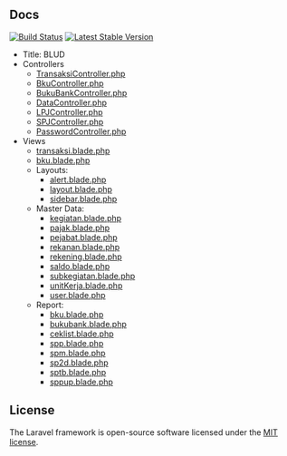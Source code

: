 ## Docs

<a href="#"><img src="https://img.shields.io/badge/status-success-brightgreen" alt="Build Status"></a>
<a href="#"><img src="https://img.shields.io/badge/docs-v0.1-00c3ff" alt="Latest Stable Version"></a>

- Title: BLUD
- Controllers
  - [TransaksiController.php](https://github.com/ivan17051/blud/blob/master/docs/transaksicontroller.md)
  - [BkuController.php](https://github.com/ivan17051/blud/blob/master/docs/bkucontroller.md)
  - [BukuBankController.php](https://github.com/ivan17051/blud/blob/master/docs/bukubankcontroller.md)
  - [DataController.php](https://github.com/ivan17051/blud/blob/master/docs/datacontroller.md)
  - [LPJController.php](https://github.com/ivan17051/blud/blob/master/docs/lpjcontroller.md)
  - [SPJController.php](https://github.com/ivan17051/blud/blob/master/docs/spjcontroller.md)
  - [PasswordController.php](https://github.com/ivan17051/blud/blob/master/docs/passwordcontroller.md)
- Views
  - [transaksi.blade.php](https://github.com/ivan17051/blud/blob/master/docs/transaksiview.md)
  - [bku.blade.php](https://github.com/ivan17051/blud/blob/master/docs/bkuview.md)
  - Layouts:
    - [alert.blade.php](https://github.com/ivan17051/blud/blob/master/docs/alertview.md)
    - [layout.blade.php](https://github.com/ivan17051/blud/blob/master/docs/layoutview.md)
    - [sidebar.blade.php](https://github.com/ivan17051/blud/blob/master/docs/sidebarview.md)
  - Master Data:
    - [kegiatan.blade.php](https://github.com/ivan17051/blud/blob/master/docs/kegiatanview.md)
    - [pajak.blade.php](https://github.com/ivan17051/blud/blob/master/docs/pajakview.md)
    - [pejabat.blade.php](https://github.com/ivan17051/blud/blob/master/docs/pejabatview.md)
    - [rekanan.blade.php](https://github.com/ivan17051/blud/blob/master/docs/rekananview.md)
    - [rekening.blade.php](https://github.com/ivan17051/blud/blob/master/docs/rekeningview.md)
    - [saldo.blade.php](https://github.com/ivan17051/blud/blob/master/docs/saldoview.md)
    - [subkegiatan.blade.php](https://github.com/ivan17051/blud/blob/master/docs/subkegiatanview.md)
    - [unitKerja.blade.php](https://github.com/ivan17051/blud/blob/master/docs/unitkerjaview.md)
    - [user.blade.php](https://github.com/ivan17051/blud/blob/master/docs/userview.md)
  - Report:
    - [bku.blade.php](https://github.com/ivan17051/blud/blob/master/docs/bkureport.md)
    - [bukubank.blade.php](https://github.com/ivan17051/blud/blob/master/docs/bukubankreport.md)
    - [ceklist.blade.php](https://github.com/ivan17051/blud/blob/master/docs/ceklistreport.md)
    - [spp.blade.php](https://github.com/ivan17051/blud/blob/master/docs/sppreport.md)
    - [spm.blade.php](https://github.com/ivan17051/blud/blob/master/docs/spmreport.md)
    - [sp2d.blade.php](https://github.com/ivan17051/blud/blob/master/docs/sp2dreport.md)
    - [sptb.blade.php](https://github.com/ivan17051/blud/blob/master/docs/sptbreport.md)
    - [sppup.blade.php](https://github.com/ivan17051/blud/blob/master/docs/sppupreport.md)
  

## License

The Laravel framework is open-source software licensed under the [MIT license](https://opensource.org/licenses/MIT).
